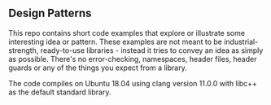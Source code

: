 ## Design Patterns


This repo contains short code examples that explore or illustrate some
interesting idea or pattern. These examples are not meant to be
industrial-strength, ready-to-use libraries - instead it tries to convey an idea
as simply as possible. There's no error-checking, namespaces, header files,
header guards or any of the things you expect from a library.

The code compiles on Ubuntu 18.04 using clang version 11.0.0 with libc++ as the
default standard library.
